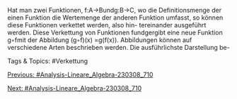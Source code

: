 Hat man zwei Funktionen, f:A→Bundg:B→C, wo die Definitionsmenge der einen Funktion
die Wertemenge der anderen Funktion umfasst, so können diese Funktionen verkettet werden, also hin-
tereinander ausgeführt werden. Diese Verkettung von Funktionen fundgergibt eine neue Funktion
g◦fmit der Abbildung (g◦f)(x) =g(f(x)).
Abbildungen können auf verschiedene Arten beschrieben werden. Die ausführlichste Darstellung be-

   Tags & Topics:
   #Verkettung

[Previous: #Analysis-Lineare_Algebra-230308_710](Analysis-Lineare_Algebra-230308_710.md)

[Next: #Analysis-Lineare_Algebra-230308_710](Analysis-Lineare_Algebra-230308_710.md)